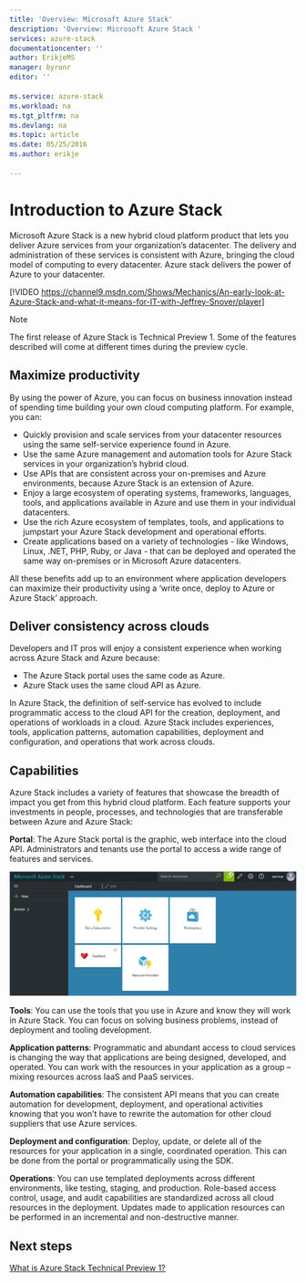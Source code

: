 ```yaml
---
title: 'Overview: Microsoft Azure Stack'
description: 'Overview: Microsoft Azure Stack '
services: azure-stack
documentationcenter: ''
author: ErikjeMS
manager: byronr
editor: ''

ms.service: azure-stack
ms.workload: na
ms.tgt_pltfrm: na
ms.devlang: na
ms.topic: article
ms.date: 05/25/2016
ms.author: erikje

---
```

# Introduction to Azure Stack
Microsoft Azure Stack is a new hybrid cloud platform product that lets you deliver Azure services from your organization’s datacenter. The delivery and administration of these services is consistent with Azure, bringing the cloud model of computing to every datacenter. Azure stack delivers the power of Azure to your datacenter.

[!VIDEO https://channel9.msdn.com/Shows/Mechanics/An-early-look-at-Azure-Stack-and-what-it-means-for-IT-with-Jeffrey-Snover/player]


> [!NOTE]
> The first release of Azure Stack is Technical Preview 1. Some of the features described will come at different times during the preview cycle.
> 
> 

## Maximize productivity
By using the power of Azure, you can focus on business innovation instead of spending time building your own cloud computing platform. For example, you can:

* Quickly provision and scale services from your datacenter resources using the same self-service experience found in Azure. 
* Use the same Azure management and automation tools for Azure Stack services in your organization’s hybrid cloud.
* Use APIs that are consistent across your on-premises and Azure environments, because Azure Stack is an extension of Azure.
* Enjoy a large ecosystem of operating systems, frameworks, languages, tools, and applications available in Azure and use them in your individual datacenters.
* Use the rich Azure ecosystem of templates, tools, and applications to jumpstart your Azure Stack development and operational efforts.
* Create applications based on a variety of technologies - like Windows, Linux, .NET, PHP, Ruby, or Java - that can be deployed and operated the same way on-premises or in Microsoft Azure datacenters.

All these benefits add up to an environment where application developers can maximize their productivity using a ‘write once, deploy to Azure or Azure Stack’ approach.

## Deliver consistency across clouds
Developers and IT pros will enjoy a consistent experience when working across Azure Stack and Azure because:

* The Azure Stack portal uses the same code as Azure.
* Azure Stack uses the same cloud API as Azure. 

In Azure Stack, the definition of self-service has evolved to include programmatic access to the cloud API for the creation, deployment, and operations of workloads in a cloud. Azure Stack includes experiences, tools, application patterns, automation capabilities, deployment and configuration, and operations that work across clouds. 

## Capabilities
Azure Stack includes a variety of features that showcase the breadth of impact you get from this hybrid cloud platform. Each feature supports your investments in people, processes, and technologies that are transferable between Azure and Azure Stack:

**Portal**: The Azure Stack portal is the graphic, web interface into the cloud API. Administrators and tenants use the portal to access a wide range of features and services.

  ![portal](media/azure-stack-key-features/image3.png)

**Tools**: You can use the tools that you use in Azure and know they will work in Azure Stack. You can focus on solving business problems, instead of deployment and tooling development. 

**Application patterns**: Programmatic and abundant access to cloud services is changing the way that applications are being designed, developed, and operated. You can work with the resources in your application as a group – mixing resources across IaaS and PaaS services. 

**Automation capabilities**: The consistent API means that you can create automation for development, deployment, and operational activities knowing that you won’t have to rewrite the automation for other cloud suppliers that use Azure services.

**Deployment and configuration**: Deploy, update, or delete all of the resources for your application in a single, coordinated operation. This can be done from the portal or programmatically using the SDK. 

**Operations**: You can use templated deployments across different environments, like testing, staging, and production. Role-based access control, usage, and audit capabilities are standardized across all cloud resources in the deployment. Updates made to application resources can be performed in an incremental and non-destructive manner.

## Next steps
[What is Azure Stack Technical Preview 1?](azure-stack-poc.md)

